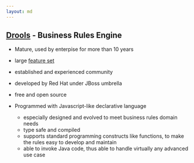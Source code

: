 ```yaml
---
layout: md
---
```

## [Drools](http://www.drools.org) - Business Rules Engine

* Mature, used by enterpise for more than 10 years
 * large [feature set](http://docs.jboss.org/drools/release/6.3.0.Final/drools-docs/html/pt03.html)
 * established and experienced community
 * developed by Red Hat under JBoss umbrella
 * free and open source
 
* Programmed with Javascript-like declarative language
  * especially designed and evolved to meet business rules domain needs
  * type safe and compiled
  * supports standard programming constructs like functions, to make the rules easy to develop and maintain
  * able to invoke Java code, thus able to handle virtually any advanced use case
  
